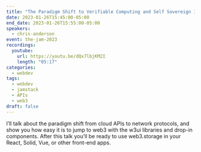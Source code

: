 ```yaml
---
title: "The Paradigm Shift to Verifiable Computing and Self Sovereign ID"
date: 2023-01-26T15:45:00-05:00
end_date: 2023-01-26T15:55:00-05:00
speakers:
  - chris-anderson
event: the-jam-2023
recordings:
  youtube:
    url: https://youtu.be/dQx7lbjKM2I
    length: "05:17"
categories:
  - webdev
tags:
  - webdev
  - jamstack
  - APIs
  - web3
draft: false
---
```


I’ll talk about the paradigm shift from cloud APIs to network protocols, and show you how easy it is to jump to web3 with the w3ui libraries and drop-in components. After this talk you’ll be ready to use web3.storage in your React, Solid, Vue, or other front-end apps.
